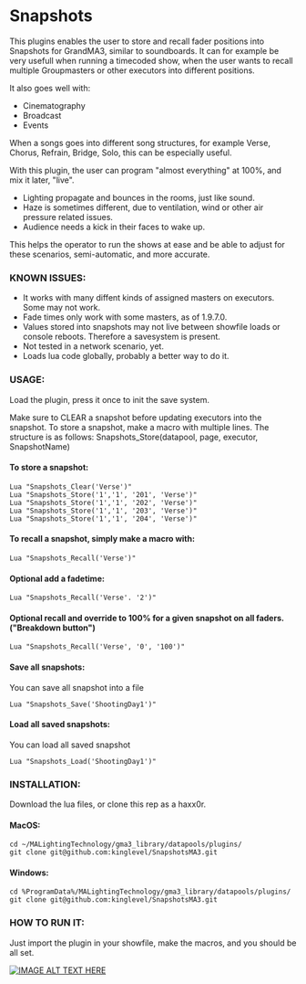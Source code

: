 # Snapshots

This plugins enables the user to store and recall fader positions into Snapshots for GrandMA3, similar to soundboards.
It can for example be very usefull when running a timecoded show, when the user wants to recall multiple Groupmasters
or other executors into different positions.

It also goes well with:
* Cinematography
* Broadcast
* Events


When a songs goes into different song structures, for example Verse, Chorus, Refrain, Bridge, Solo, this can be especially useful.

With this plugin, the user can program "almost everything" at 100%, and mix it later, "live".

* Lighting propagate and bounces in the rooms, just like sound.
* Haze is sometimes different, due to ventilation, wind or other air pressure related issues.
* Audience needs a kick in their faces to wake up.


This helps the operator to run the shows at ease and be able to adjust for these scenarios, semi-automatic, and more accurate.


### KNOWN ISSUES:

* It works with many diffent kinds of assigned masters on executors. Some may not work.
* Fade times only work with some masters, as of 1.9.7.0.
* Values stored into snapshots may not live between showfile loads or console reboots. Therefore a savesystem is present.
* Not tested in a network scenario, yet.
* Loads lua code globally, probably a better way to do it.


### USAGE:

Load the plugin, press it once to init the save system.

Make sure to CLEAR a snapshot before updating executors into the snapshot.
To store a snapshot, make a macro with multiple lines.
The structure is as follows: Snapshots_Store(datapool, page, executor, SnapshotName)




#### To store a snapshot:
```
Lua "Snapshots_Clear('Verse')"
Lua "Snapshots_Store('1','1', '201', 'Verse')"
Lua "Snapshots_Store('1','1', '202', 'Verse')"
Lua "Snapshots_Store('1','1', '203', 'Verse')"
Lua "Snapshots_Store('1','1', '204', 'Verse')"
```


#### To recall a snapshot, simply make a macro with:
```
Lua "Snapshots_Recall('Verse')"
```

#### Optional add a fadetime:
```
Lua "Snapshots_Recall('Verse'. '2')"
```


#### Optional recall and override to 100% for a given snapshot on all faders. ("Breakdown button")
```
Lua "Snapshots_Recall('Verse', '0', '100')"
```

#### Save all snapshots:
You can save all snapshot into a file
```
Lua "Snapshots_Save('ShootingDay1')"
```

#### Load all saved snapshots:
You can load all saved snapshot
```
Lua "Snapshots_Load('ShootingDay1')"
```


### INSTALLATION:

Download the lua files, or clone this rep as a haxx0r.

#### MacOS:
```
cd ~/MALightingTechnology/gma3_library/datapools/plugins/
git clone git@github.com:kinglevel/SnapshotsMA3.git
```

#### Windows:
```
cd %ProgramData%/MALightingTechnology/gma3_library/datapools/plugins/
git clone git@github.com:kinglevel/SnapshotsMA3.git
```

### HOW TO RUN IT:

Just import the plugin in your showfile, make the macros, and you should be all set.


[![IMAGE ALT TEXT HERE](https://img.youtube.com/vi/CSx6X-S2SCw/0.jpg)](https://www.youtube.com/watch?v=CSx6X-S2SCw)
